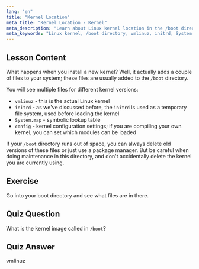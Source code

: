 ```yaml
---
lang: "en"
title: "Kernel Location"
meta_title: "Kernel Location - Kernel"
meta_description: "Learn about Linux kernel location in the /boot directory, understanding vmlinuz, initrd, and System.map. Explore kernel files and manage space effectively."
meta_keywords: "Linux kernel, /boot directory, vmlinuz, initrd, System.map, Linux beginner, kernel tutorial, Linux guide"
---
```


## Lesson Content

What happens when you install a new kernel? Well, it actually adds a couple of files to your system; these files are usually added to the `/boot` directory.

You will see multiple files for different kernel versions:

- `vmlinuz` - this is the actual Linux kernel
- `initrd` - as we've discussed before, the `initrd` is used as a temporary file system, used before loading the kernel
- `System.map` - symbolic lookup table
- `config` - kernel configuration settings; if you are compiling your own kernel, you can set which modules can be loaded

If your `/boot` directory runs out of space, you can always delete old versions of these files or just use a package manager. But be careful when doing maintenance in this directory, and don't accidentally delete the kernel you are currently using.

## Exercise

Go into your boot directory and see what files are in there.

## Quiz Question

What is the kernel image called in `/boot`?

## Quiz Answer

vmlinuz
